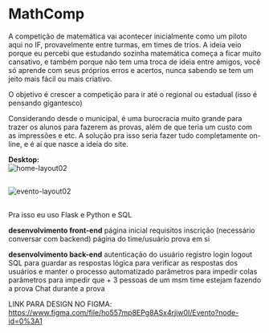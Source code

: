 # MathComp

A competição de matemática vai acontecer inicialmente como um piloto aqui no IF, provavelmente entre turmas, em times de trios. A ideia veio porque eu percebi que estudando sozinha matemática começa a ficar muito cansativo, e também porque não tem uma troca de ideia entre amigos, você só aprende com seus próprios erros e acertos, nunca sabendo se tem um jeito mais fácil ou mais criativo.

O objetivo é crescer a competição para ir até o regional ou estadual (isso é pensando gigantesco)

Considerando desde o municipal, é uma burocracia muito grande para trazer os alunos para fazerem as provas, além de que teria um custo com as impressões e etc. A solução pra isso seria fazer tudo completamente on-line, e é aí que nasce a ideia do site.

<strong>Desktop: </strong>
<br>
![home-layout02](https://user-images.githubusercontent.com/74190963/173974363-e1d285b2-2889-4c0a-bd4a-9bf0a8eb9fb7.png)
##
![evento-layout02](https://user-images.githubusercontent.com/74190963/173974368-21a274f7-ff5d-4c69-955f-24ab0d5b91ae.png)

##

Pra isso eu uso Flask e Python e SQL


<strong>desenvolvimento front-end</strong>
página inicial
requisitos 
inscrição (necessário conversar com backend)
página do time/usuário
prova em si

<strong>desenvolvimento back-end</strong>
autenticação do usuário 
registro
login
logout
SQL para guardar as respostas 
lógica para verificar as respostas dos usuários e manter o processo automatizado 
parâmetros para impedir colas
parâmetros para impedir que + 3 pessoas de um msm time estejam fazendo a prova
Chat durante a prova

LINK PARA DESIGN NO FIGMA: https://www.figma.com/file/ho557mp8EPg8ASx4rjiw0I/Evento?node-id=0%3A1

